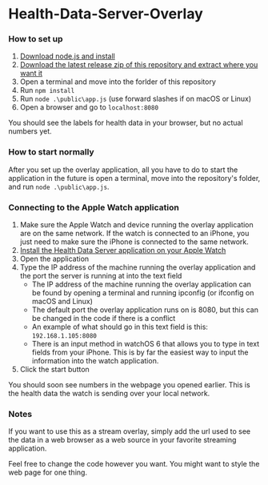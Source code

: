 # Health-Data-Server-Overlay
### How to set up
1. [Download node.js and install](https://nodejs.org)
2. [Download the latest release zip of this repository and extract where you want it](https://github.com/Rexios80/Health-Data-Server-Overlay/releases)
3. Open a terminal and move into the forlder of this repository
4. Run `npm install`
5. Run `node .\public\app.js` (use forward slashes if on macOS or Linux)
6. Open a browser and go to `localhost:8080`

You should see the labels for health data in your browser, but no actual numbers yet.

### How to start normally
After you set up the overlay application, all you have to do to start the application in the future is open a terminal, move into the repository's folder, and run `node .\public\app.js`.

### Connecting to the Apple Watch application
1. Make sure the Apple Watch and device running the overlay application are on the same network. If the watch is connected to an iPhone, you just need to make sure the iPhone is connected to the same network.
2. [Install the Health Data Server application on your Apple Watch](https://apps.apple.com/us/app/health-data-server/id1496042074)
3. Open the application
4. Type the IP address of the machine running the overlay application and the port the server is running at into the text field
   - The IP address of the machine running the overlay application can be found by opening a terminal and running ipconfig (or ifconfig on macOS and Linux)
   - The default port the overlay application runs on is 8080, but this can be changed in the code if there is a conflict
   - An example of what should go in this text field is this: `192.168.1.105:8080`
   - There is an input method in watchOS 6 that allows you to type in text fields from your iPhone. This is by far the easiest way to input the information into the watch application.
5. Click the start button

You should soon see numbers in the webpage you opened earlier. This is the health data the watch is sending over your local network.

### Notes
If you want to use this as a stream overlay, simply add the url used to see the data in a web browser as a web source in your favorite streaming application.

Feel free to change the code however you want. You might want to style the web page for one thing.
